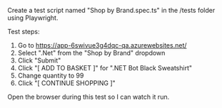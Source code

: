 Create a test script named "Shop by Brand.spec.ts" in the /tests folder using Playwright.

Test steps:
1. Go to https://app-6swivue3g4dqc-qa.azurewebsites.net/
2. Select ".Net" from the "Shop by Brand" dropdown
3. Click "Submit"
4. Click "[ ADD TO BASKET ]" for ".NET Bot Black Sweatshirt"
5. Change quantity to 99
6. Click "[ CONTINUE SHOPPING ]"

Open the browser during this test so I can watch it run.